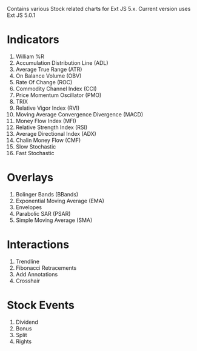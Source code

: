 Contains various Stock related charts for Ext JS 5.x. Current version uses Ext JS 5.0.1

Indicators
==========

1. William %R
2. Accumulation Distribution Line (ADL)
3. Average True Range (ATR)
4. On Balance Volume (OBV)
5. Rate Of Change (ROC)
6. Commodity Channel Index (CCI)
7. Price Momentum Oscillator (PMO)
8. TRIX
9. Relative Vigor Index (RVI)
10. Moving Average Convergence Divergence (MACD)
11. Money Flow Index (MFI)
12. Relative Strength Index (RSI)
13. Average Directional Index (ADX)
14. Chalin Money Flow (CMF)
15. Slow Stochastic
16. Fast Stochastic

Overlays
========

1. Bolinger Bands (BBands)
2. Exponential Moving Average (EMA)
3. Envelopes
4. Parabolic SAR (PSAR)
5. Simple Moving Average (SMA)

Interactions
============

1. Trendline
2. Fibonacci Retracements
3. Add Annotations
4. Crosshair

Stock Events
============

1. Dividend
2. Bonus
3. Split
4. Rights
